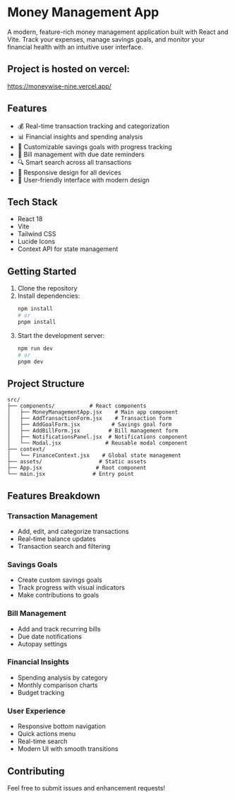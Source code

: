 # Money Management App

A modern, feature-rich money management application built with React and Vite. Track your expenses, manage savings goals, and monitor your financial health with an intuitive user interface.

## Project is hosted on vercel:

https://moneywise-nine.vercel.app/ 

## Features

- 💰 Real-time transaction tracking and categorization
- 📊 Financial insights and spending analysis
- 🎯 Customizable savings goals with progress tracking
- 📅 Bill management with due date reminders
- 🔍 Smart search across all transactions
- 📱 Responsive design for all devices
- 🌙 User-friendly interface with modern design

## Tech Stack

- React 18
- Vite
- Tailwind CSS
- Lucide Icons
- Context API for state management

## Getting Started

1. Clone the repository
2. Install dependencies:
   ```bash
   npm install
   # or
   pnpm install
   ```
3. Start the development server:
   ```bash
   npm run dev
   # or
   pnpm dev
   ```

## Project Structure

```
src/
├── components/           # React components
│   ├── MoneyManagementApp.jsx    # Main app component
│   ├── AddTransactionForm.jsx    # Transaction form
│   ├── AddGoalForm.jsx          # Savings goal form
│   ├── AddBillForm.jsx         # Bill management form
│   ├── NotificationsPanel.jsx  # Notifications component
│   └── Modal.jsx              # Reusable modal component
├── context/
│   └── FinanceContext.jsx    # Global state management
├── assets/                  # Static assets
├── App.jsx                 # Root component
└── main.jsx               # Entry point

```

## Features Breakdown

### Transaction Management
- Add, edit, and categorize transactions
- Real-time balance updates
- Transaction search and filtering

### Savings Goals
- Create custom savings goals
- Track progress with visual indicators
- Make contributions to goals

### Bill Management
- Add and track recurring bills
- Due date notifications
- Autopay settings

### Financial Insights
- Spending analysis by category
- Monthly comparison charts
- Budget tracking

### User Experience
- Responsive bottom navigation
- Quick actions menu
- Real-time search
- Modern UI with smooth transitions


## Contributing

Feel free to submit issues and enhancement requests!
